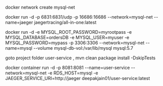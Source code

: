 docker network create mysql-net

docker run -d -p 6831:6831/udp -p 16686:16686 --network=mysql-net --name=jaeger  jaegertracing/all-in-one:latest

docker run -d -e MYSQL_ROOT_PASSWORD=myrootpass -e MYSQL_DATABASE=ordersDB -e MYSQL_USER=myuser -e MYSQL_PASSWORD=mypass -p 3306:3306 --network=mysql-net --name=mysql --volume mysql-db-vol:/var/lib/mysql mysql:5.7

goto project folder user-service , mvn clean package install -DskipTests

docker container run -d -p 8081:8081 --name=user-service --network=mysql-net -e RDS_HOST=mysql -e JAEGER_SERVICE_URI=http://jaeger deepakjain01/user-service:latest

